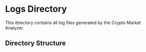 # Logs Directory

This directory contains all log files generated by the Crypto Market Analyzer.

## Directory Structure 
